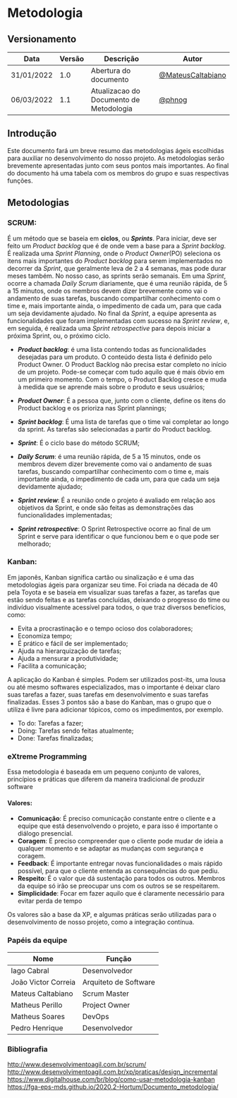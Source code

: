 # Metodologia

## Versionamento
| Data |Versão|Descrição| Autor             |
| ------ | --- | --- | ----------------- |
| 31/01/2022  |1.0|Abertura do documento| [@MateusCaltabiano](https://github.com/MateusCaltabiano) |
| 06/03/2022 | 1.1 | Atualizacao do Documento de Metodologia | [@phnog](https://github.com/phnog) | 

## Introdução

Este documento fará um breve resumo das metodologias ágeis escolhidas para auxiliar no
desenvolvimento do nosso projeto. As metodologias serão brevemente apresentadas junto
com seus pontos mais importantes. Ao final do documento há uma tabela com os membros
do grupo e suas respectivas funções.

## Metodologias

### SCRUM:
É um método que se baseia em **ciclos**, ou ***Sprints***. Para iniciar, deve ser feito um
*Product backlog* que é de onde vem a base para a *Sprint backlog*. É realizada uma *Sprint
Planning*, onde o *Product Owner*(PO) seleciona os itens mais importantes do *Product
backlog* para serem implementados no decorrer da *Sprint*, que geralmente leva de 2 a 4
semanas, mas pode durar meses também. No nosso caso, as sprints serão semanais.
Em uma *Sprint*, ocorre a chamada *Daily Scrum* diariamente, que é uma reunião
rápida, de 5 a 15 minutos, onde os membros devem dizer brevemente como vai o
andamento de suas tarefas, buscando compartilhar conhecimento com o time e, mais
importante ainda, o impedimento de cada um, para que cada um seja devidamente
ajudado.
No final da *Sprint*, a equipe apresenta as funcionalidades que foram implementadas
com sucesso na *Sprint review*, e, em seguida, é realizada uma *Sprint retrospective* para
depois iniciar a próxima Sprint, ou, o próximo ciclo.

* ***Product backlog***: é uma lista contendo todas as funcionalidades desejadas para um
produto. O conteúdo desta lista é definido pelo Product Owner. O Product Backlog
não precisa estar completo no início de um projeto. Pode-se começar com tudo
aquilo que é mais óbvio em um primeiro momento. Com o tempo, o Product Backlog
cresce e muda à medida que se aprende mais sobre o produto e seus usuários;

* ***Product Owner***: É a pessoa que, junto com o cliente, define os itens do Product
backlog e os prioriza nas Sprint plannings;

* ***Sprint backlog***: É uma lista de tarefas que o time vai completar ao longo da sprint. As
tarefas são selecionadas a partir do Product backlog.

* ***Sprint***: É o ciclo base do método SCRUM;

* ***Daily Scrum***: é uma reunião rápida, de 5 a 15 minutos, onde os membros devem
dizer brevemente como vai o andamento de suas tarefas, buscando compartilhar
conhecimento com o time e, mais importante ainda, o impedimento de cada um,
para que cada um seja devidamente ajudado;

* ***Sprint review***: É a reunião onde o projeto é avaliado em relação aos objetivos da
Sprint, e onde são feitas as demonstrações das funcionalidades implementadas;

* ***Sprint retrospective***: O Sprint Retrospective ocorre ao final de um Sprint e serve para
identificar o que funcionou bem e o que pode ser melhorado;

### Kanban:

Em japonês, Kanban significa cartão ou sinalização e é uma das metodologias
ágeis para organizar seu time. Foi criada na década de 40 pela Toyota e se baseia em
visualizar suas tarefas a fazer, as tarefas que estão sendo feitas e as tarefas concluídas,
deixando o progresso do time ou indivíduo visualmente acessível para todos, o que traz
diversos benefícios, como:

* Evita a procrastinação e o tempo ocioso dos colaboradores;
* Economiza tempo;
* É prático e fácil de ser implementado;
* Ajuda na hierarquização de tarefas;
* Ajuda a mensurar a produtividade;
* Facilita a comunicação;

A aplicação do Kanban é simples. Podem ser utilizados post-its, uma lousa ou até mesmo
softwares especializados, mas o importante é deixar claro suas tarefas a fazer, suas tarefas
em desenvolvimento e suas tarefas finalizadas. Esses 3 pontos são a base do Kanban, mas o
grupo que o utiliza é livre para adicionar tópicos, como os impedimentos, por exemplo.

* To do: Tarefas a fazer;
* Doing: Tarefas sendo feitas atualmente;
* Done: Tarefas finalizadas;

### eXtreme Programming

Essa metodologia é baseada em um pequeno conjunto de
valores, princípios e práticas que diferem da maneira tradicional de produzir software

#### Valores:

* **Comunicação**: É preciso comunicação constante entre o cliente e a equipe que está
desenvolvendo o projeto, e para isso é importante o diálogo presencial.
* **Coragem**: É preciso compreender que o cliente pode mudar de ideia a qualquer
momento e se adaptar as mudanças com segurança e coragem.
* **Feedback**: É importante entregar novas funcionalidades o mais rápido possível, para
que o cliente entenda as consequências do que pediu.
* **Respeito**: É o valor que dá sustentação para todos os outros. Membros da equipe só
irão se preocupar uns com os outros se se respeitarem.
* **Simplicidade**: Focar em fazer aquilo que é claramente necessário para evitar perda
de tempo

Os valores são a base da XP, e algumas práticas serão utilizadas para o desenvolvimento de
nosso projeto, como a integração contínua.

### Papéis da equipe



| Nome                | Função                |
| ------------------- | --------------------- |
| Iago Cabral         | Desenvolvedor         |
| João Victor Correia | Arquiteto de Software |
| Mateus Caltabiano   | Scrum Master          |
| Matheus Perillo     | Project Owner         |
| Matheus Soares      | DevOps                |
| Pedro Henrique      | Desenvolvedor         |

### Bibliografia

http://www.desenvolvimentoagil.com.br/scrum/
http://www.desenvolvimentoagil.com.br/xp/praticas/design_incremental
https://www.digitalhouse.com/br/blog/como-usar-metodologia-kanban
https://fga-eps-mds.github.io/2020.2-Hortum/Documento_metodologia/

